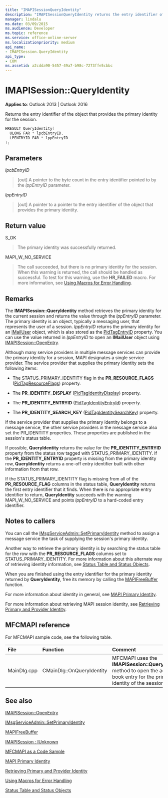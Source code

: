 ```yaml
---
title: "IMAPISessionQueryIdentity"
description: "IMAPISessionQueryIdentity returns the entry identifier of the object that provides the primary identity for the session."
manager: lindalu
ms.date: 03/09/2015
ms.audience: Developer
ms.topic: reference
ms.service: office-online-server
ms.localizationpriority: medium
api_name:
- IMAPISession.QueryIdentity
api_type:
- COM
ms.assetid: a2cdda90-5457-49a7-b98c-7273ffe5cbbc
---
```


# IMAPISession::QueryIdentity

  
  
**Applies to**: Outlook 2013 | Outlook 2016 
  
Returns the entry identifier of the object that provides the primary identity for the session.
  
```cpp
HRESULT QueryIdentity(
  ULONG FAR * lpcbEntryID,
  LPENTRYID FAR * lppEntryID
);
```

## Parameters

 _lpcbEntryID_
  
> [out] A pointer to the byte count in the entry identifier pointed to by the  _lppEntryID_ parameter. 
    
 _lppEntryID_
  
> [out] A pointer to a pointer to the entry identifier of the object that provides the primary identity.
    
## Return value

S_OK 
  
> The primary identity was successfully returned.
    
MAPI_W_NO_SERVICE 
  
> The call succeeded, but there is no primary identity for the session. When this warning is returned, the call should be handled as successful. To test for this warning, use the **HR_FAILED** macro. For more information, see [Using Macros for Error Handling](using-macros-for-error-handling.md).
    
## Remarks

The **IMAPISession::QueryIdentity** method retrieves the primary identity for the current session and returns the value through the  _lppEntryID_ parameter. The primary identity is an object, typically a messaging user, that represents the user of a session.  _lppEntryID_ returns the primary identity for an [IMailUser](imailuserimapiprop.md) object, which is also stored as the [PidTagEntryID](pidtagentryid-canonical-property.md) property. You can use the value returned in  _lppEntryID_ to open an **IMailUser** object using [IMAPISession::OpenEntry](imapisession-openentry.md).
  
Although many service providers in multiple message services can provide the primary identity for a session, MAPI designates a single service provider. The service provider that supplies the primary identity sets the following items:
  
- The STATUS_PRIMARY_IDENTITY flag in the **PR_RESOURCE_FLAGS** ([PidTagResourceFlags](pidtagresourceflags-canonical-property.md)) property.
    
- The **PR_IDENTITY_DISPLAY** ([PidTagIdentityDisplay](pidtagidentitydisplay-canonical-property.md)) property.
    
- The **PR_IDENTITY_ENTRYID** ([PidTagIdentityEntryId](pidtagidentityentryid-canonical-property.md)) property.
    
- The **PR_IDENTITY_SEARCH_KEY** ([PidTagIdentitySearchKey](pidtagidentitysearchkey-canonical-property.md)) property.
    
If the service provider that supplies the primary identity belongs to a message service, the other service providers in the message service also set the PR_IDENTITY properties. These properties are published in the session's status table. 
  
If possible, **QueryIdentity** returns the value for the **PR_IDENTITY_ENTRYID** property from the status row tagged with STATUS_PRIMARY_IDENTITY. If the **PR_IDENTITY_ENTRYID** property is missing from the primary identity row, **QueryIdentity** returns a one-off entry identifier built with other information from that row. 
  
If the STATUS_PRIMARY_IDENTITY flag is missing from all of the **PR_RESOURCE_FLAG** columns in the status table, **QueryIdentity** returns the first entry identifier that it finds. When there is no appropriate entry identifier to return, **QueryIdentity** succeeds with the warning MAPI_W_NO_SERVICE and points  _lppEntryID_ to a hard-coded entry identifier. 
  
## Notes to callers

You can call the [IMsgServiceAdmin::SetPrimaryIdentity](imsgserviceadmin-setprimaryidentity.md) method to assign a message service the task of supplying the session's primary identity. 
  
Another way to retrieve the primary identity is by searching the status table for the row with the **PR_RESOURCE_FLAGS** columns set to STATUS_PRIMARY_IDENTITY. For more information about this alternate way of retrieving identity information, see [Status Table and Status Objects](status-table-and-status-objects.md).
  
When you are finished using the entry identifier for the primary identity returned by **QueryIdentity**, free its memory by calling the [MAPIFreeBuffer](mapifreebuffer.md) function. 
  
For more information about identity in general, see [MAPI Primary Identity](mapi-primary-identity.md). 
  
For more information about retrieving MAPI session identity, see [Retrieving Primary and Provider Identity](retrieving-primary-and-provider-identity.md). 
  
## MFCMAPI reference

For MFCMAPI sample code, see the following table.
  
|**File**|**Function**|**Comment**|
|:-----|:-----|:-----|
|MainDlg.cpp  <br/> |CMainDlg::OnQueryIdentity  <br/> |MFCMAPI uses the **IMAPISession::QueryIdentity** method to open the address book entry for the primary identity of the session. |
   
## See also



[IMAPISession::OpenEntry](imapisession-openentry.md)
  
[IMsgServiceAdmin::SetPrimaryIdentity](imsgserviceadmin-setprimaryidentity.md)
  
[MAPIFreeBuffer](mapifreebuffer.md)
  
[IMAPISession : IUnknown](imapisessioniunknown.md)


[MFCMAPI as a Code Sample](mfcmapi-as-a-code-sample.md)
  
[MAPI Primary Identity](mapi-primary-identity.md)
  
[Retrieving Primary and Provider Identity](retrieving-primary-and-provider-identity.md)
  
[Using Macros for Error Handling](using-macros-for-error-handling.md)
  
[Status Table and Status Objects](status-table-and-status-objects.md)

